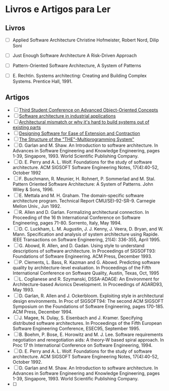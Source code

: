 # Livros e Artigos para Ler

## Livros

- [ ] Applied Software Architecture Christine Hofmeister, Robert Nord, Dilip Soni
- [ ] Just Enough Software Architecture A Risk-Driven Approach
- [ ] Pattern-Oriented Software Architecture, A System of Patterns
- [ ] E. Rechtin. Systems architecting: Creating and Building Complex Systems. Prentice Hall, 1991. 


## Artigos

- [ ] [Third Student Conference on Advanced Object-Oriented Concepts](https://www.diva-portal.org/smash/get/diva2:837867/FULLTEXT01.pdf)
- [ ] [Software architecture in industrial applications](https://dl.acm.org/doi/10.1145/225014.225033)
- [ ] [Architectural mismatch or why it's hard to build systems out of existing parts](https://dl.acm.org/doi/10.1145/225014.225031)
- [ ] [Designing Software for Ease of Extension and Contraction](https://www.semanticscholar.org/paper/Designing-Software-for-Ease-of-Extension-and-Parnas/08d16c28d15fdab9455685d222eee67a79b7931c)
- [ ] [The Structure of the "THE"-Multiprogramming System"](https://dl.acm.org/doi/10.1145/363095.363143)
- [ ] D. Garlan and M. Shaw. An Introduction to software architecture. In Advances in Software Engineering and Knowledge Engineering, pages 1-39, Singapore, 1993. World Scientific Publishing Company.
- [ ] D. E. Perry and A. L. Wolf. Foundations for the study of software architecture. ACM SIGSOFT Software Engineering Notes, 17(4):40-52, October 1992
- [ ] F. Buschmann, R. Meunier, H. Rohnert, P. Sommerlad and M. Stal. Pattern Oriented Software Architecture: A System of Patterns. John Wiley & Sons, 1996.
- [ ] E. Mettala and M. H. Graham. The domain-specific software architecture program. Technical Report CMU/SEI-92-SR-9. Carnegie Mellon Univ., Jun 1992.
- [ ] R. Allen and D. Garlan. Formalizing architectural connection. In Proceeding of the 16 th International Conference on Software Engineering, pages 71-80. Sorrento, Italy, May 1994.
- [ ] D. C. Luckham, L. M. Augustin, J. J. Kenny, J. Veera, D. Bryan, and W. Mann. Specification and analysis of system architecture using Rapide. IEEE Transactions on Software Engineering, 21(4): 336-355, April 1995.
- [ ] G. Abowd, R. Allen, and D. Gadan. Using style to understand descriptions of software architecture. In Proceedings of SIGSOFT93: Foundations of Software Engineering. ACM Press, December 1993. 
- [ ] P. Clements, L. Bass, R. Kazman and G. Abowd. Predicting software quality by architecture-level evaluation. In Proceedings of the Fifth International Conference on Software Quality, Austin, Texas, Oct, 1995
- [ ] L. Coglianese and R. Szymanski, DSSA-ADAGE: An Environment for Architecture-based Avionics Development. In Proceedings of AGARD93, May 1993.
- [ ] D. Garlan, R. Allen and J. Ockerbloom. Exploiting style in architectural design environments. In Proc of SIGSOFT94: The second ACM SIGSOFT Symposium on the Foundations of Software Engineering, pages 170-185. ACM Press, December 1994. 
- [ ] J. Magee, N. Dulay, S. Eisenbach and J. Kramer. Specifying distributed software architectures. In Proceedings of the Fifth European Software Engineering Conference, ESEC95, September 1995.
- [ ] B. Boehm, P. Bose, E. Horowitz and M. J. Lee. Software requirements negotiation and renegotiation aids: A theory-W based spiral approach. In Proc 17 th International Conference on Software Engineering, 1994. 
- [ ] D. E. Perry and A. L. Wolf. Foundations for the study of software architecture. ACM SIGSOFT Software Engineering Notes, 17(4):40-52, October 1992. 
- [ ] D. Garlan and M. Shaw. An Introduction to software architecture. In Advances in Software Engineering and Knowledge Engineering, pages 1-39, Singapore, 1993. World Scientific Publishing Company. 
- [ ] 
